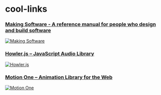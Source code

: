 # cool-links

### [Making Software - A reference manual for people who design and build software](https://www.makingsoftware.com/)

[![Making Software](https://www.makingsoftware.com/favicon.ico)](https://www.makingsoftware.com/chapters/how-a-screen-works)

### [Howler.js – JavaScript Audio Library](https://howlerjs.com/)

[![Howler.js](https://howlerjs.com/assets/images/favicon.ico)](https://howlerjs.com/)

### [Motion One – Animation Library for the Web](https://motion.dev/)

[![Motion One](https://framerusercontent.com/images/3aQX5dnH5Yqgsn98QXKF2ZXxIE.png)](https://motion.dev/)
